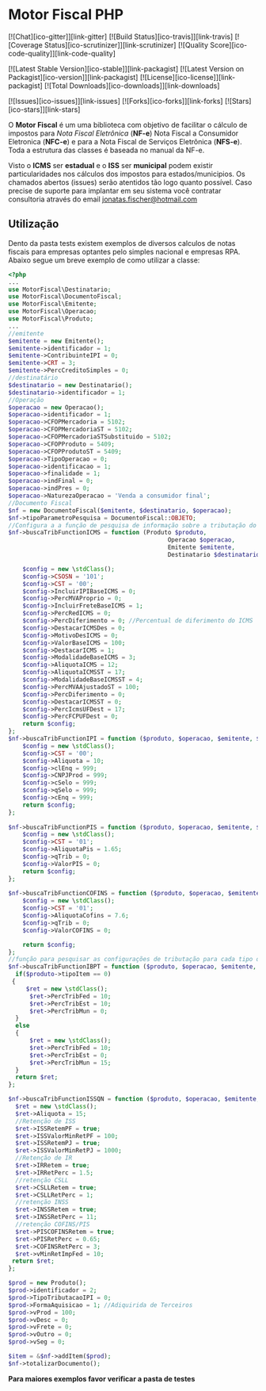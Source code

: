 # Motor Fiscal PHP

[![Chat][ico-gitter]][link-gitter]
[![Build Status][ico-travis]][link-travis]
[![Coverage Status][ico-scrutinizer]][link-scrutinizer]
[![Quality Score][ico-code-quality]][link-code-quality]

[![Latest Stable Version][ico-stable]][link-packagist]
[![Latest Version on Packagist][ico-version]][link-packagist]
[![License][ico-license]][link-packagist]
[![Total Downloads][ico-downloads]][link-downloads]

[![Issues][ico-issues]][link-issues]
[![Forks][ico-forks]][link-forks]
[![Stars][ico-stars]][link-stars]

O **Motor Fiscal** é um uma biblioteca com objetivo de facilitar o cálculo de impostos para *Nota Fiscal Eletrônica* (**NF-e**) Nota Fiscal a Consumidor Eletronica (**NFC-e**) e para a Nota Fiscal de Serviços Eletrônica (**NFS-e**). Toda a estrutura das classes é baseada no manual da NF-e.


Visto o **ICMS** ser **estadual** e o **ISS** ser **municipal** podem existir particularidades nos cálculos dos impostos para estados/municipios. 
Os chamados abertos (issues) serão atentidos tão logo quanto possível. Caso precise de suporte para implantar em seu sistema você contratar consultoria através do email jonatas.fischer@hotmail.com

## Utilização
Dento da pasta tests existem exemplos de diversos calculos de notas fiscais para empresas optantes pelo simples nacional e empresas RPA. Abaixo segue um breve exemplo de como utilizar a classe:
```php
<?php
...
use MotorFiscal\Destinatario;  
use MotorFiscal\DocumentoFiscal;  
use MotorFiscal\Emitente;  
use MotorFiscal\Operacao;  
use MotorFiscal\Produto;
...
//emitente
$emitente = new Emitente();  
$emitente->identificador = 1;  
$emitente->ContribuinteIPI = 0;  
$emitente->CRT = 3;  
$emitente->PercCreditoSimples = 0;
//destinatário
$destinatario = new Destinatario();  
$destinatario->identificador = 1;
//Operação
$operacao = new Operacao();  
$operacao->identificador = 1;  
$operacao->CFOPMercadoria = 5102;  
$operacao->CFOPMercadoriaST = 5102;  
$operacao->CFOPMercadoriaSTSubstituido = 5102;  
$operacao->CFOPProduto = 5409;  
$operacao->CFOPProdutoST = 5409;  
$operacao->TipoOperacao = 0;
$operacao->identificacao = 1;
$operacao->finalidade = 1;  
$operacao->indFinal = 0;  
$operacao->indPres = 0;  
$operacao->NaturezaOperacao = 'Venda a consumidor final';
//Documento Fiscal
$nf = new DocumentoFiscal($emitente, $destinatario, $operacao);
$nf->tipoParametroPesquisa = DocumentoFiscal::OBJETO;
//Configura a a função de pesquisa de informação sobre a tributação do ICMS
$nf->buscaTribFunctionICMS = function (Produto $produto,  
                                             Operacao $operacao,  
                                             Emitente $emitente,  
                                             Destinatario $destinatario) {  

	$config = new \stdClass();  
	$config->CSOSN = '101';  
	$config->CST = '00';  
	$config->IncluirIPIBaseICMS = 0;  
	$config->PercMVAProprio = 0;  
	$config->IncluirFreteBaseICMS = 1;  
	$config->PercRedICMS = 0;  
	$config->PercDiferimento = 0; //Percentual de diferimento do ICMS  
	$config->DestacarICMSDes = 0;  
	$config->MotivoDesICMS = 0;  
	$config->ValorBaseICMS = 100;  
	$config->DestacarICMS = 1;  
	$config->ModalidadeBaseICMS = 3;  
	$config->AliquotaICMS = 12;  
	$config->AliquotaICMSST = 17;  
	$config->ModalidadeBaseICMSST = 4;  
	$config->PercMVAAjustadoST = 100;  
	$config->PercDiferimento = 0;  
	$config->DestacarICMSST = 0;  
	$config->PercIcmsUFDest = 17;  
	$config->PercFCPUFDest = 0; 
	return $config;
};
$nf->buscaTribFunctionIPI = function ($produto, $operacao, $emitente, $destinatario) {  
	$config = new \stdClass();  
	$config->CST = '00';  
	$config->Aliquota = 10;  
	$config->clEnq = 999;  
	$config->CNPJProd = 999;  
	$config->cSelo = 999;  
	$config->qSelo = 999;  
	$config->cEnq = 999;
	return $config;
};  
  
$nf->buscaTribFunctionPIS = function ($produto, $operacao, $emitente, $destinatario) {  
	$config = new \stdClass();  
	$config->CST = '01';  
	$config->AliquotaPis = 1.65;  
	$config->qTrib = 0;  
	$config->ValorPIS = 0; 
	return $config;
};  
  
$nf->buscaTribFunctionCOFINS = function ($produto, $operacao, $emitente, $destinatario) {  
	$config = new \stdClass();  
	$config->CST = '01';  
	$config->AliquotaCofins = 7.6;  
	$config->qTrib = 0;  
	$config->ValorCOFINS = 0;  

	return $config; 
};  
//função para pesquisar as configurações de tributação para cada tipo de produto  
$nf->buscaTribFunctionIBPT = function ($produto, $operacao, $emitente, $destinatario) {  
  if($produto->tipoItem == 0)  
 {  
	 $ret = new \stdClass();  
	  $ret->PercTribFed = 10;  
	  $ret->PercTribEst = 10;  
	  $ret->PercTribMun = 0;  
  }  
  else  
  {  
	  $ret = new \stdClass();  
	  $ret->PercTribFed = 10;  
	  $ret->PercTribEst = 0;  
	  $ret->PercTribMun = 15;  
  }  
  return $ret;  
};  

$nf->buscaTribFunctionISSQN = function ($produto, $operacao, $emitente, $destinatario) {  
  $ret = new \stdClass();  
  $ret->Aliquota = 15;  
  //Retenção de ISS  
  $ret->ISSRetemPF = true;  
  $ret->ISSValorMinRetPF = 100;  
  $ret->ISSRetemPJ = true;  
  $ret->ISSValorMinRetPJ = 1000;  
  //Retenção de IR  
  $ret->IRRetem = true;  
  $ret->IRRetPerc = 1.5;  
  //retenção CSLL  
  $ret->CSLLRetem = true;  
  $ret->CSLLRetPerc = 1;  
  //retenção INSS  
  $ret->INSSRetem = true;  
  $ret->INSSRetPerc = 11;  
  //retenção COFINS/PIS  
  $ret->PISCOFINSRetem = true;  
  $ret->PISRetPerc = 0.65;  
  $ret->COFINSRetPerc = 3;  
  $ret->vMinRetImpFed = 10;  
 return $ret;  
};

$prod = new Produto();  
$prod->identificador = 2;  
$prod->TipoTributacaoIPI = 0;  
$prod->FormaAquisicao = 1; //Adiquirida de Terceiros  
$prod->vProd = 100;  
$prod->vDesc = 0;  
$prod->vFrete = 0;  
$prod->vOutro = 0;  
$prod->vSeg = 0;

$item = &$nf->addItem($prod);
$nf->totalizarDocumento();

```
**Para maiores exemplos favor verificar a pasta de testes**

